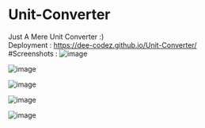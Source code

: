 # Unit-Converter
Just A Mere Unit Converter :)
<br/>
Deployment : https://dee-codez.github.io/Unit-Converter/
<br/>
#Screenshots :
![image](https://github.com/Dee-Codez/Unit-Converter/assets/114132607/9c39d78b-ecfa-4e2b-a825-7d4f970ef193)

![image](https://github.com/Dee-Codez/Unit-Converter/assets/114132607/dd59e68f-7cd2-498d-b758-08d13927baaf)

![image](https://github.com/Dee-Codez/Unit-Converter/assets/114132607/4b09cb68-dea9-4fb5-8cc2-4ae9cf1c6387)

![image](https://github.com/Dee-Codez/Unit-Converter/assets/114132607/17029cec-9587-43f2-8646-dcfb139f4100)

![image](https://github.com/Dee-Codez/Unit-Converter/assets/114132607/04e2ffe3-afc3-4ac8-89e7-5330e40f61ca)

